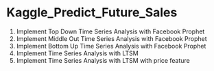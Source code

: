 # Kaggle_Predict_Future_Sales

1. Implement Top Down Time Series Analysis with Facebook Prophet
2. Implement Middle Out Time Series Analysis with Facebook Prophet
3. Implement Bottom Up Time Series Analysis with Facebook Prophet
4. Implement Time Series Analysis with LTSM
5. Implement Time Series Analysis with LTSM with price feature
